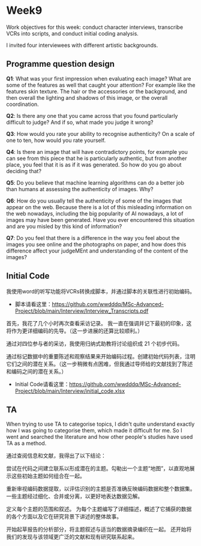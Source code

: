 # Week9
Work objectives for this week: conduct character interviews, transcribe VCRs into scripts, and conduct initial coding analysis.

I invited four interviewees with different artistic backgrounds.

## Programme question design

**Q1**: What was your first impression when evaluating each image? What are some of the features as well that caught your attention? For example like the features skin texture. The hair or the accessories or the background, and then overall the lighting and shadows of this image, or the overall coordination.

**Q2**: Is there any one that you came across that you found particularly difficult to judge? And if so, what made you judge it wrong?

**Q3**: How would you rate your ability to recognise authenticity? On a scale of one to ten, how would you rate yourself.

**Q4**: Is there an image that will have contradictory points, for example you can see from this piece that he is particularly authentic, but from another place, you feel that it is as if it was generated. So how do you go about deciding that?

**Q5**: Do you believe that machine learning algorithms can do a better job than humans at assessing the authenticity of images. Why?

**Q6**: How do you usually tell the authenticity of some of the images that appear on the web. Because there is a lot of this misleading information on the web nowadays, including the big popularity of AI nowadays, a lot of images may have been generated. Have you ever encountered this situation and are you misled by this kind of information?

**Q7**: Do you feel that there is a difference in the way you feel about the images you see online and the photographs on paper, and how does this difference affect your judgeMEnt and understanding of the content of the images?

## Initial Code

我使用word的听写功能将VCRs转换成脚本，并通过脚本的关联性进行初始编码。

- 脚本请看这里：https://github.com/wwdddq/MSc-Advanced-Project/blob/main/Interview/Interview_Transcripts.pdf

首先，我花了几个小时再次查看采访记录。 我一直在强调并记下最初的印象，这将作为更详细编码的先导。（这一步进展的还算比较顺利。）

通过对四位参与者的采访，我使用归纳式助教将讨论组织成 21 个初步代码。

通过标记数据中的重要陈述和观察结果来开始编码过程。创建初始代码列表，注明它们之间的潜在关系。（这一步稍微有点困难，但我通过导师给的文献找到了陈述和编码之间的潜在关系。）

- Initial Code请看这里：https://github.com/wwdddq/MSc-Advanced-Project/blob/main/Interview/initial_code.xlsx

## TA
When trying to use TA to categorise topics, I didn't quite understand exactly how I was going to categorise them, which made it difficult for me. So I went and searched the literature and how other people's studies have used TA as a method.

通过查阅信息和文献，我得出了以下结论：

尝试在代码之间建立联系以形成潜在的主题。勾勒出一个主题“地图”，以直观地展示这些初始主题如何组合在一起。

重新审视编码数据提取，以评估识别的主题是否准确反映编码数据和整个数据集。 一些主题经过细化、合并或分离，以更好地表达数据见解。

定义每个主题的范围和叙述。 为每个主题编写了详细描述，概述了它捕获的数据的各个方面以及它在研究背景下讲述的整体故事。

开始起草报告的分析部分，将主题叙述与适当的数据摘录编织在一起。 还开始将我们的发现与该领域更广泛的文献和现有研究联系起来。

